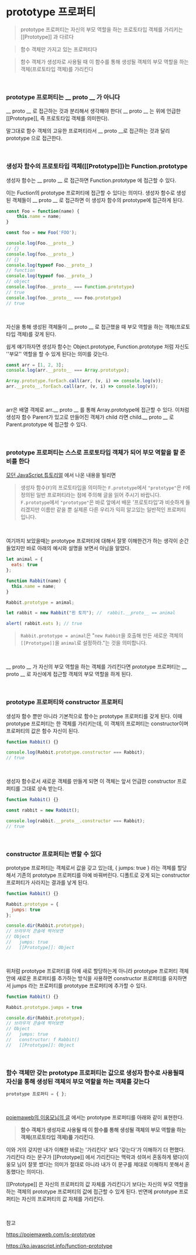 # prototype 프로퍼티

> prototype 프로퍼티는 자신의 부모 역할을 하는 프로토타입 객체를 가리키는 [[Prototype]] 과 다르다

> 함수 객체만 가지고 있는 프로퍼티다

> 함수 객체가 생성자로 사용될 때 이 함수를 통해 생성될 객체의 부모 역할을 하는 객체(프로토타입 객체)를 가리킨다

<br>

### prototype 프로퍼티는 __ proto __ 가 아니다

__ proto __ 로 접근하는 것과 분리해서 생각해야 한다( __ proto __ 는 위에 언급한 [[Prototype]], 즉 프로토타입 객체를 의미한다).

말그대로 함수 객체의 고유한 프로퍼티라서 __ proto __로 접근하는 것과 달리 prototype 으로 접근한다.

<br>

### 생성자 함수의 프로토타입 객체([[Prototype]])는 Function.prototype

생성자 함수는 __ proto __ 로 접근하면 Function.prototype 에 접근할 수 있다. 

이는 Fuction의 prototype 프로퍼티에 접근할 수 있다는 의미다. 생성자 함수로 생성된 객체들이 __ proto __ 로 접근하면 이 생성자 함수의 prototype에 접근하게 된다.

```javascript
const Foo = function(name) {
    this.name = name;
}

const foo = new Foo('FOO');

console.log(Foo.__proto__)
// {}
console.log(foo.__proto__)
// {}
console.log(typeof Foo.__proto__)
// function
console.log(typeof foo.__proto__)
// object
console.log(Foo.__proto__ === Function.prototype)
// true
console.log(foo.__proto__ === Foo.prototype)
// true
```

<br>

자신을 통해 생성된 객체들이 __ proto __ 로 접근했을 때 부모 역할을 하는 객체(프로토타입 객체)를 갖게 된다.

쉽게 얘기하자면 생성자 함수는 Object.prototype, Function.prototype 처럼 자신도 ''부모'' 역할을 할 수 있게 된다는 의미를 갖는다.

```javascript
const arr = [1, 2, 3];
console.log(arr.__proto__ === Array.prototype);

Array.prototype.forEach.call(arr, (v, i) => console.log(v));
arr.__proto__.forEach.call(arr, (v, i) => console.log(v));
```

<br>

arr은 배열 객체로 arr.__ proto __ 를 통해 Array.prototype에 접근할 수 있다. 이처럼 생성자 함수 Parent가 있고로 만들어진 객체가 child 라면 child.__ proto __ 로 Parent.prototype 에 접근할 수 있다.

<br>

### prototype 프로퍼티는 스스로 프로토타입 객체가 되어 부모 역할을 할 준비를 한다

[모던 JavaScript 튜토리얼](https://ko.javascript.info/function-prototype) 에서 나온 내용을 빌리면

> 생성자 함수(`F`)의 프로토타입을 의미하는 `F.prototype`에서 `"prototype"`은 `F`에 정의된 일반 프로퍼티라는 점에 주의해 글을 읽어 주시기 바랍니다. `F.prototype`에서 `"prototype"`은 바로 앞에서 배운 '프로토타입’과 비슷하게 들리겠지만 이름만 같을 뿐 실제론 다른 우리가 익히 알고있는 일반적인 프로퍼티입니다.

<br>

여기까지 보았을때는 prototype 프로퍼티에 대해서 잘못 이해한건가 하는 생각이 순간 들었지만 바로 아래의 예시와 설명을 보면서 아님을 알았다.

```javascript
let animal = {
  eats: true
};

function Rabbit(name) {
  this.name = name;
}

Rabbit.prototype = animal;

let rabbit = new Rabbit("흰 토끼"); //  rabbit.__proto__ == animal

alert( rabbit.eats ); // true
```

> `Rabbit.prototype = animal`은 "`new Rabbit`을 호출해 만든 새로운 객체의 `[[Prototype]]`을 `animal`로 설정하라."는 것을 의미합니다.

<br>

__ proto __ 가 자신의 부모 역할을 하는 객체를 가리킨다면 prototype 프로퍼티는 __ proto __ 로 자신에게 접근할 객체의 부모 역할을 하게 된다.

<br>

### prototype 프로퍼티와 constructor 프로퍼티

생성자 함수 뿐만 아니라 기본적으로 함수는 prototype 프로퍼티를 갖게 된다. 이때 prototype 프로퍼티는 한 객체를 가리키는데, 이 객체의 프로퍼티는 constructor이며 프로퍼티의 값은 함수 자신이 된다.

```javascript
function Rabbit() {}

console.log(Rabbit.prototype.constructor === Rabbit);
// true
```

<br>

생성자 함수로서 새로운 객체를 만들게 되면 이 객체는 앞서 언급한 constructor 프로퍼티를 그대로 상속 받는다.

```javascript
function Rabbit() {}

const rabbit = new Rabbit();

console.log(rabbit.__proto__.constructor === Rabbit);
// true
```

<br>

### constructor 프로퍼티는 변할 수 있다

prototype 프로퍼티는 객체로서 값을 갖고 있는데, { jumps: true } 라는 객체를 할당해서 기존의 prototype 프로퍼티를 아예 바꿔버린다. 디폴트로 갖게 되는 constructor 프로퍼티가 사라지는 결과를 낳게 된다.

```javascript
function Rabbit() {}

Rabbit.prototype = {
  jumps: true
};

console.dir(Rabbit.prototype);
// 브라우저 콘솔에 찍어보면
// Object
//   jumps: true
//   [[Prototype]]: Object
```

<br>

위처럼 prototype 프로퍼티를 아예 새로 할당하는게 아니라 prototype 프로퍼티 객체 안에 새로운 프로퍼티를 추가하는 방식을 사용하면 constructor 프로퍼티를 유지하면서 jumps 라는 프로퍼티를 prototype 프로퍼티에 추가할 수 있다.

```javascript
function Rabbit() {}

Rabbit.prototype.jumps = true

console.dir(Rabbit.prototype);
// 브라우저 콘솔에 찍어보면
// Object
//   jumps: true
//   constructor: f Rabbit()
//   [[Prototype]]: Object
```

<br>

### 함수 객체만 갖는 prototype 프로퍼티는 값으로 생성자 함수로 사용될때 자신을 통해 생성된 객체의 부모 역할을 하는 객체를 갖는다

```javascript
prototype 프로퍼티 = { };
```

<br>

[poiemaweb의 이웅모님의 글](https://poiemaweb.com/js-prototype#42-%EC%83%9D%EC%84%B1%EC%9E%90-%ED%95%A8%EC%88%98%EB%A1%9C-%EC%83%9D%EC%84%B1%EB%90%9C-%EA%B0%9D%EC%B2%B4%EC%9D%98-%ED%94%84%EB%A1%9C%ED%86%A0%ED%83%80%EC%9E%85-%EC%B2%B4%EC%9D%B8) 에서는 prototype 프로퍼티를 아래와 같이 표현한다.

> **함수 객체가 생성자로 사용될 때 이 함수를 통해 생성될 객체의 부모 역할을 하는 객체(프로토타입 객체)를 가리킨다.**

이와 거의 갖지만 내가 이해한 바로는 '가리킨다' 보다 '갖는다'가 이해하기 더 편했다. 가리킨다 라는 문구가 [[Prototype]] 에서 가리킨다는 맥락과 섞여서 혼동하게 됐다(이웅모 님이 잘못 썼다는 의미가 절대로 아니라 내가 이 문구를 제대로 이해하지 못해서 혼동했다는 의미다).

[[Prototype]] 은 자신의 프로퍼티의 값 자체를 가리킨다기 보다는 자신의 부모 역할을 하는 객체의 prototype 프로퍼티의 값에 접근할 수 있게 된다. 반면에 prototype 프로퍼티는 자신의 프로퍼티의 값 자체를 가리킨다.

<br>

참고

https://poiemaweb.com/js-prototype

https://ko.javascript.info/function-prototype

